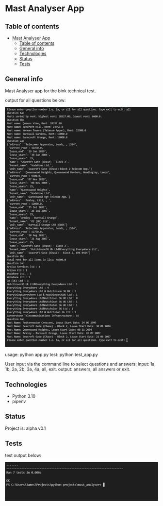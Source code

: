 # Mast Analyser App

## Table of contents

- [Mast Analyser App](#mast-analyser-app)
  - [Table of contents](#table-of-contents)
  - [General info](#general-info)
  - [Technologies](#technologies)
  - [Status](#status)
  - [Tests](#tests)

## General info

Mast Analyser app for the bink technical test.

output for all questions below:

![question output](./mast_analyser/data/output.PNG)

usage: python app.py
test: python test_app.py

User input via the command line to select questions and answers:
    input: 1a, 1b, 2a, 2b, 3a, 4a, all, exit.
    output: answers, all answers or exit.

## Technologies

- Python 3.10
- pipenv

## Status

Project is: alpha v0.1

## Tests

test output below:

![test output](./mast_analyser/data/tests.PNG)
